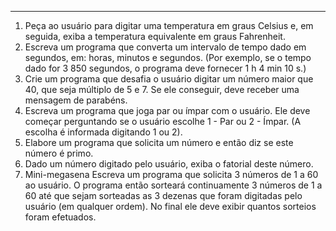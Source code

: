 ------- 

1. Peça ao usuário para digitar uma temperatura em graus Celsius e, em seguida, exiba a temperatura equivalente em graus Fahrenheit.
2. Escreva um programa que converta um intervalo de tempo dado em segundos, em: horas, minutos e segundos. (Por exemplo, se o tempo dado for 3 850 segundos, o programa deve fornecer 1 h 4 min 10 s.)
3. Crie um programa que desafia o usuário digitar um número maior que 40, que seja múltiplo de 5 e 7. Se ele conseguir, deve receber uma mensagem de parabéns.
4. Escreva um programa que joga par ou ímpar com o usuário. Ele deve começar perguntando se o usuário escolhe 1 - Par ou 2 - Ímpar. (A escolha é informada digitando 1 ou 2).
5. Elabore um programa que solicita um número e então diz se este número é primo.
6. Dado um número digitado pelo usuário, exiba o fatorial deste número.
7.  Mini-megasena Escreva um programa que solicita 3 números de 1 a 60 ao usuário. O programa então sorteará continuamente 3 números de 1 a 60 até que sejam sorteadas as 3 dezenas que foram digitadas pelo usuário (em qualquer ordem).  No final ele deve exibir quantos sorteios foram efetuados.








